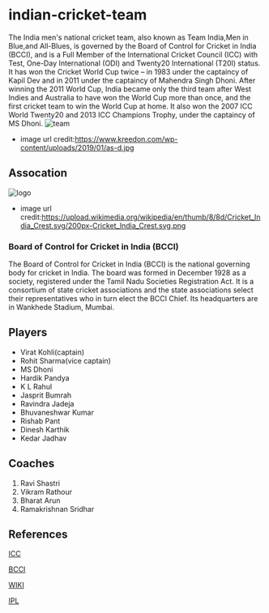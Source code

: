 # indian-cricket-team
The India men's national cricket team, also known as Team India,Men in Blue,and All-Blues, is governed by the Board of Control for Cricket in India (BCCI), and is a Full Member of the International Cricket Council (ICC) with Test, One-Day International (ODI) and Twenty20 International (T20I) status.
It has won the Cricket World Cup twice – in 1983 under the captaincy of Kapil Dev and in 2011 under the captaincy of Mahendra Singh Dhoni. After winning the 2011 World Cup, India became only the third team after West Indies and Australia to have won the World Cup more than once, and the first cricket team to win the World Cup at home. It also won the 2007 ICC World Twenty20 and 2013 ICC Champions Trophy, under the captaincy of MS Dhoni.
![team](https://www.kreedon.com/wp-content/uploads/2019/01/as-d.jpg)
* image url credit:https://www.kreedon.com/wp-content/uploads/2019/01/as-d.jpg
 
## Assocation
![logo](https://upload.wikimedia.org/wikipedia/en/thumb/8/8d/Cricket_India_Crest.svg/200px-Cricket_India_Crest.svg.png)
* image url credit:https://upload.wikimedia.org/wikipedia/en/thumb/8/8d/Cricket_India_Crest.svg/200px-Cricket_India_Crest.svg.png

###  Board of Control for Cricket in India (BCCI)
The Board of Control for Cricket in India (BCCI) is the national governing body for cricket in India. The board was formed in December 1928 as a society, registered under the Tamil Nadu Societies Registration Act. It is a consortium of state cricket associations and the state associations select their representatives who in turn elect the BCCI Chief. Its headquarters are in Wankhede Stadium, Mumbai. 
 
## Players
* Virat Kohli(captain)
* Rohit Sharma(vice captain)
* MS Dhoni
* Hardik Pandya
* K L Rahul
* Jasprit Bumrah
* Ravindra Jadeja
* Bhuvaneshwar Kumar
* Rishab Pant
* Dinesh Karthik
* Kedar Jadhav
 
## Coaches
1. Ravi Shastri
2. Vikram Rathour
3. Bharat Arun
4. Ramakrishnan Sridhar
 
## References
[ICC](https://www.icc-cricket.com/rankings/mens/overview)
 
[BCCI](https://en.wikipedia.org/wiki/Board_of_Control_for_Cricket_in_India)

[WIKI](https://en.wikipedia.org/wiki/India_national_cricket_team)
 
[IPL](https://en.wikipedia.org/wiki/Indian_Premier_League)
 
